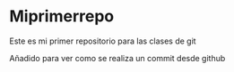 # Miprimerrepo
Este es mi primer repositorio para las clases de git

Añadido para ver como se realiza un commit desde github
